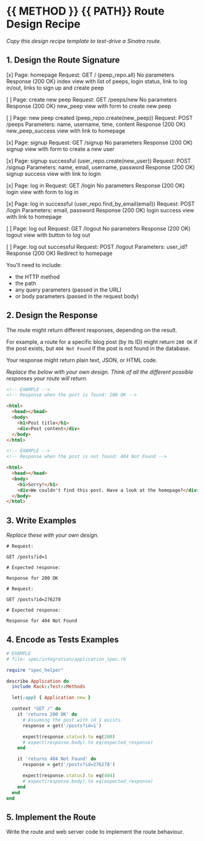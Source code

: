 # {{ METHOD }} {{ PATH}} Route Design Recipe

_Copy this design recipe template to test-drive a Sinatra route._

## 1. Design the Route Signature

[x] Page: homepage
Request: GET / (peep_repo.all)
No parameters
Response (200 OK)
index view with list of peeps, login status, link to log in/out, links to sign up and create peep

[ ] Page: create new peep
Request: GET /peeps/new
No parameters
Response (200 OK)
new_peep view with form to create new peep

[ ] Page: new peep created (peep_repo.create(new_peep))
Request: POST /peeps
Parameters: name, username, time, content
Response (200 OK)
new_peep_success view with link to homepage

[x] Page: signup
Request: GET /signup
No parameters
Response (200 OK)
signup view with form to create a new user

[x] Page: signup successful (user_repo.create(new_user))
Request: POST /signup
Parameters: name, email, username, password
Response (200 OK)
signup success view with link to login

[x] Page: log in
Request: GET /login
No parameters
Response (200 OK)
login view with form to log in

[x] Page: log in successful (user_repo.find_by_email(email))
Request: POST /login
Parameters: email, password
Response (200 OK)
login success view with link to homepage

[ ] Page: log out
Request: GET /logout
No parameters
Response (200 OK)
logout view with button to log out

[ ] Page: log out successful
Request: POST /logout
Parameters: user_id?
Response (200 OK)
Redirect to homepage

You'll need to include:
  * the HTTP method
  * the path
  * any query parameters (passed in the URL)
  * or body parameters (passed in the request body)

## 2. Design the Response

The route might return different responses, depending on the result.

For example, a route for a specific blog post (by its ID) might return `200 OK` if the post exists, but `404 Not Found` if the post is not found in the database.

Your response might return plain text, JSON, or HTML code.

_Replace the below with your own design. Think of all the different possible responses your route will return._

```html
<!-- EXAMPLE -->
<!-- Response when the post is found: 200 OK -->

<html>
  <head></head>
  <body>
    <h1>Post title</h1>
    <div>Post content</div>
  </body>
</html>
```

```html
<!-- EXAMPLE -->
<!-- Response when the post is not found: 404 Not Found -->

<html>
  <head></head>
  <body>
    <h1>Sorry!</h1>
    <div>We couldn't find this post. Have a look at the homepage?</div>
  </body>
</html>
```

## 3. Write Examples

_Replace these with your own design._

```
# Request:

GET /posts?id=1

# Expected response:

Response for 200 OK
```

```
# Request:

GET /posts?id=276278

# Expected response:

Response for 404 Not Found
```

## 4. Encode as Tests Examples

```ruby
# EXAMPLE
# file: spec/integration/application_spec.rb

require "spec_helper"

describe Application do
  include Rack::Test::Methods

  let(:app) { Application.new }

  context "GET /" do
    it 'returns 200 OK' do
      # Assuming the post with id 1 exists.
      response = get('/posts?id=1')

      expect(response.status).to eq(200)
      # expect(response.body).to eq(expected_response)
    end

    it 'returns 404 Not Found' do
      response = get('/posts?id=276278')

      expect(response.status).to eq(404)
      # expect(response.body).to eq(expected_response)
    end
  end
end
```

## 5. Implement the Route

Write the route and web server code to implement the route behaviour.
